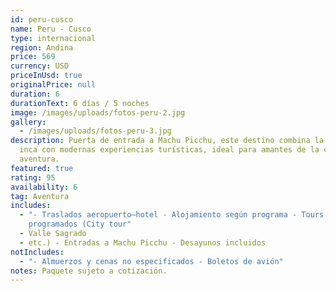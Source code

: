 ```yaml
---
id: peru-cusco
name: Peru - Cusco
type: internacional
region: Andina
price: 569
currency: USD
priceInUsd: true
originalPrice: null
duration: 6
durationText: 6 días / 5 noches
image: /images/uploads/fotos-peru-2.jpg
gallery:
  - /images/uploads/fotos-peru-3.jpg
description: Puerta de entrada a Machu Picchu, este destino combina la herencia
  inca con modernas experiencias turísticas, ideal para amantes de la cultura y
  aventura.
featured: true
rating: 95
availability: 6
tag: Aventura
includes:
  - "- Traslados aeropuerto–hotel - Alojamiento según programa - Tours
    programados (City tour"
  - Valle Sagrado
  - etc.) - Entradas a Machu Picchu - Desayunos incluidos
notIncludes:
  - "- Almuerzos y cenas no especificados - Boletos de avión"
notes: Paquete sujeto a cotización.
---
```

